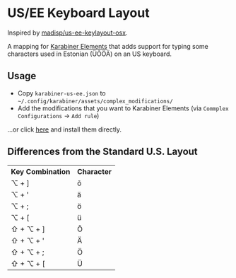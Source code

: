 US/EE Keyboard Layout
=====================

Inspired by [madisp/us-ee-keylayout-osx](https://github.com/madisp/us-ee-keylayout-osx). 

A mapping for [Karabiner Elements](https://karabiner-elements.pqrs.org/) that adds support for typing some characters used in Estonian (ÜÕÖÄ) on an US keyboard.

## Usage
- Copy `karabiner-us-ee.json` to `~/.config/karabiner/assets/complex_modifications/`
- Add the modifications that you want to Karabiner Elements (via `Commplex Configurations` -> `Add rule`)

...or click [here](https://tinyurl.com/eufnh7df) and install them directly.


## Differences from the Standard U.S. Layout

<table>
<tr><th>Key Combination</th><th>Character</th><tr>
<tr><td>⌥ + ]</td><td>õ</td></tr>
<tr><td>⌥ + '</td><td>ä</td></tr>
<tr><td>⌥ + ;</td><td>ö</td></tr>
<tr><td>⌥ + [</td><td>ü</td></tr>
<tr><td>⇧ + ⌥ + ]</td><td>Õ</td></tr>
<tr><td>⇧ + ⌥ + '</td><td>Ä</td></tr>
<tr><td>⇧ + ⌥ + ;</td><td>Ö</td></tr>
<tr><td>⇧ + ⌥ + [</td><td>Ü</td></tr>
</table>
